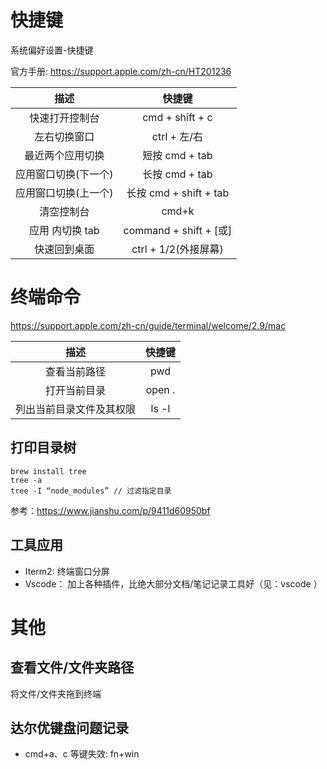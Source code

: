 # 快捷键

系统偏好设置-快捷键

官方手册: https://support.apple.com/zh-cn/HT201236

|         描述         |         快捷键         |
| :------------------: | :--------------------: |
|    快速打开控制台    |    cmd + shift + c     |
|     左右切换窗口     |      ctrl + 左/右      |
|   最近两个应用切换   |     短按 cmd + tab     |
| 应用窗口切换(下一个) |     长按 cmd + tab     |
| 应用窗口切换(上一个) | 长按 cmd + shift + tab |
|      清空控制台      |         cmd+k          |
|   应用 内切换 tab    | command + shift + [或] |
|     快速回到桌面     |  ctrl + 1/2(外接屏幕)  |

# 终端命令

https://support.apple.com/zh-cn/guide/terminal/welcome/2.9/mac

|           描述           | 快捷键 |
| :----------------------: | :----: |
|       查看当前路径       |  pwd   |
|       打开当前目录       | open . |
| 列出当前目录文件及其权限 | ls -l  |

## 打印目录树

```
brew install tree
tree -a
tree -I “node_modules” // 过滤指定目录
```

参考：https://www.jianshu.com/p/9411d60950bf

## 工具应用

- Iterm2: 终端窗口分屏
- Vscode： 加上各种插件，比绝大部分文档/笔记记录工具好（见：vscode ）

# 其他

## 查看文件/文件夹路径

将文件/文件夹拖到终端

## 达尔优键盘问题记录

- cmd+a、c 等键失效: fn+win
